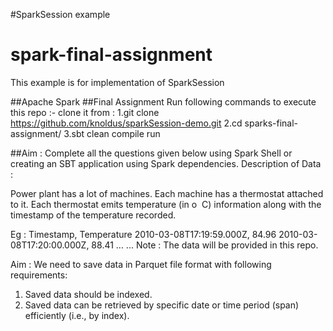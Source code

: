 #SparkSession example
# spark-final-assignment
This example is for implementation of SparkSession

##Apache Spark
##Final Assignment
Run following commands to execute this repo :-
clone it from :
1.git clone https://github.com/knoldus/sparkSession-demo.git
2.cd sparks-final-assignment/
3.sbt clean compile run



##Aim​ :
Complete all the questions given below using Spark Shell or creating an SBT application using
Spark dependencies.
Description of Data​ :


Power plant has a lot of machines. Each machine has a thermostat attached to it. Each thermostat
emits temperature (in o​ ​ C) information along with the timestamp of the temperature recorded.

Eg​ :
Timestamp, Temperature
2010-03-08T17:19:59.000Z, 84.96
2010-03-08T17:20:00.000Z, 88.41
...
...
Note​ : The data will be provided in this repo.

Aim​ :
We need to save data in Parquet file format with following requirements:
1. Saved data should be indexed.
2. Saved data can be retrieved by specific date or time period (span) efficiently (i.e., by
index).
